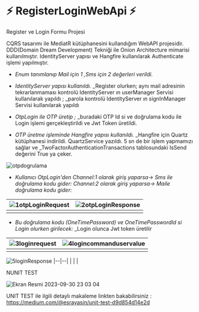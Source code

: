 # ⚡ RegisterLoginWebApi ⚡

Register ve Login Formu Projesi

CQRS tasarımı ile MediatR kütüphanesini kullandığım WebAPI projesidir.
DDD(Domain Dream Development) Tekniği ile Onion Architecture mimarisi kullanılmıştır.
IdentityServer yapısı ve Hangfire kullanılarak Authenticate işlemi yapılmıştır.

-   _Enum tanımlanıp Mail için 1 ,Sms için 2 değerleri verildi._

-   _IdentityServer yapısı kullanıldı._
    _Register olurken; aynı mail adresinin tekrarlanmaması kontrolü IdentityServer ın userManager Servisi kullanılarak yapıldı
                     ; _parola kontrolü IdentityServer ın signInManager Servisi kullanılarak yapıldı
    
-   _OtpLogin ile OTP üretip ;_
    _buradaki OTP Id si ve doğrulama kodu ile Login işlemi gerçekleştirildi ve Jwt Token üretildi.

-   _OTP üretme işleminde Hangfire yapısı kullanıldı._
    _Hangfire için Quartz kütüphanesi indirildi. QuartzService yazıldı. 5 sn de bir işlem yapmamızı sağlar ve 
    _TwoFactorAuthenticationTransactions tablosundaki IsSend değerini True ya çeker.


![otpdogrulama](https://github.com/ysnesra/RegisterLoginWebApi/assets/104023688/7aa9e7e9-ede6-45ba-910f-173369fbe5ea)

-   _Kullanıcı OtpLogin'den Channel:1 olarak giriş yaparsa-> Sms ile doğrulama kodu gider:_
                       _Channel:2 olarak giriş yaparsa-> Maile doğrulama kodu gider:_



|![1otpLoginRequest](https://github.com/ysnesra/RegisterLoginWebApi/assets/104023688/28366b8b-0192-4f5f-a7fc-71cb351c8f28)  |![2otpLoginResponse](https://github.com/ysnesra/RegisterLoginWebApi/assets/104023688/421d76de-28aa-494d-88ed-b7d3cd90224e) |
|--|--|
|  |  |

-   _Bu doğrulama kodu (OneTimePassword) ve OneTimePasswordId si Login olurken girilecek:_
    _Login olunca Jwt token üretilir
    
|![3loginrequest](https://github.com/ysnesra/RegisterLoginWebApi/assets/104023688/a3f37d3e-0bc2-4e93-89a6-672750fe5b36)  |![4logincommanduservalue](https://github.com/ysnesra/RegisterLoginWebApi/assets/104023688/3b3f5b31-1881-4d1b-bdf4-fc02143d4cdb) |
|--|--|
|  |  |

![5loginResponse](https://github.com/ysnesra/RegisterLoginWebApi/assets/104023688/43dea836-3275-4eba-9cae-e2fe927927ef)
|--|--|
|  |  |

NUNIT TEST

![Ekran Resmi 2023-09-30 23 03 04](https://github.com/ysnesra/RegisterLoginWebApi/assets/104023688/b484634e-b5ab-4679-8ff2-4bdcb3824435)

UNIT TEST ile ilgili detaylı makaleme linkten bakabilirsiniz :
https://medium.com/@esrayasin/unit-test-d9d854d14e2d



